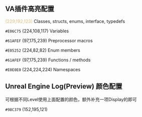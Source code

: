 ## VA插件高亮配置

<span style="color:#E5C07B">(229,192,123)</span> Classes, structs, enums, interface, typedefs

`#E06C75` (224,108,117) Variables

`#61AFEF` (97,175,239) Preprocessor macros

`#E05252` (224,82,82) Enum members

`#61AFEF` (97,175,239) Functions / methods

`#E0E0E0` (224,224,224) Namespaces

## Unreal Engine Log(Preview) 颜色配置

可根据不同Level使用上面配置的颜色，额外补充一项Display的即可

`#98C379` (152,195,121)

